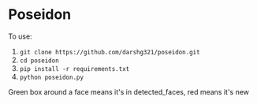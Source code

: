 # Poseidon

To use:

1. `git clone https://github.com/darshg321/poseidon.git`
2. `cd poseidon`
3. `pip install -r requirements.txt`
4. `python poseidon.py`

Green box around a face means it's in detected_faces, red means it's new